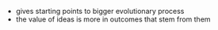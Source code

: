 - gives starting points to bigger evolutionary process
- the value of ideas is more in outcomes that stem from them